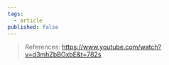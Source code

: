 ```yaml
---
tags:
  - article
published: false
---
```

> References: https://www.youtube.com/watch?v=d3mhZbBOxbE&t=782s